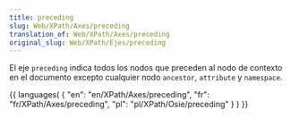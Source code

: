 ```yaml
---
title: preceding
slug: Web/XPath/Axes/preceding
translation_of: Web/XPath/Axes/preceding
original_slug: Web/XPath/Ejes/preceding
---
```

El eje `preceding` indica todos los nodos que preceden al nodo de contexto en el documento excepto cualquier nodo `ancestor`, `attribute` y `namespace`.

{{ languages( { "en": "en/XPath/Axes/preceding", "fr": "fr/XPath/Axes/preceding", "pl": "pl/XPath/Osie/preceding" } ) }}
